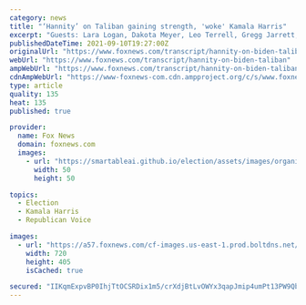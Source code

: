 ```yaml
---
category: news
title: "‘Hannity’ on Taliban gaining strength, 'woke' Kamala Harris"
excerpt: "Guests: Lara Logan, Dakota Meyer, Leo Terrell, Gregg Jarrett, Kayleigh McEnany, Donald Trump Jr., Ric Grenell, Dana Loesch, Clay Travis"
publishedDateTime: 2021-09-10T19:27:00Z
originalUrl: "https://www.foxnews.com/transcript/hannity-on-biden-taliban"
webUrl: "https://www.foxnews.com/transcript/hannity-on-biden-taliban"
ampWebUrl: "https://www.foxnews.com/transcript/hannity-on-biden-taliban.amp"
cdnAmpWebUrl: "https://www-foxnews-com.cdn.ampproject.org/c/s/www.foxnews.com/transcript/hannity-on-biden-taliban.amp"
type: article
quality: 135
heat: 135
published: true

provider:
  name: Fox News
  domain: foxnews.com
  images:
    - url: "https://smartableai.github.io/election/assets/images/organizations/foxnews.com-50x50.jpg"
      width: 50
      height: 50

topics:
  - Election
  - Kamala Harris
  - Republican Voice

images:
  - url: "https://a57.foxnews.com/cf-images.us-east-1.prod.boltdns.net/v1/static/694940094001/18f1dd37-d46b-4177-a218-0e5a6b5caf36/494e3a48-1ab4-4da0-b2f1-d629469f276e/1280x720/match/720/405/image.jpg?ve=1&tl=1"
    width: 720
    height: 405
    isCached: true

secured: "IIKqmExpvBP0IhjTtOCSRDix1m5/crXdjBtLvOWYx3qapJmip4umPt13PW9QbztW3UCyrrOnvZnrfU/NF8sN30nCXFFaRvrARj97RXDZWUqYrEIivo/l486SNo4pemzoocGrqe17snlzefISQOpSv3MqKESWpFE/rDniHafbG30cFL6vusheALrOHubYMbTPwkAp70buDNyS2uPkS48SR1Mdx0KGjbuh38P0eI8JVUWQU/TnMl7I+rT5e0M4S2GnQHBBeoZ9Sk1YtRdoYQJmyJezjAzwR2AklPmLRZoY+/eu866cbo1nMKIRg3mDzfT/hHFqYVpGU7BTyWdg8vE3UQePAkoQk8d6sHM0hcL/iUY=;U6py0vwKJTPZx023D7LNrA=="
---
```



